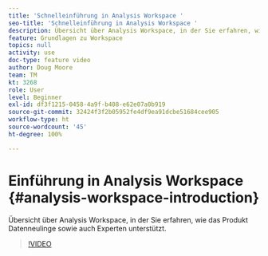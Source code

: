 ```yaml
---
title: 'Schnelleinführung in Analysis Workspace '
seo-title: 'Schnelleinführung in Analysis Workspace '
description: Übersicht über Analysis Workspace, in der Sie erfahren, wie das Produkt Datenneulinge sowie auch Experten unterstützt.
feature: Grundlagen zu Workspace
topics: null
activity: use
doc-type: feature video
author: Doug Moore
team: TM
kt: 3268
role: User
level: Beginner
exl-id: df3f1215-0458-4a9f-b408-e62e07a0b919
source-git-commit: 32424f3f2b05952fe4df9ea91dcbe51684cee905
workflow-type: ht
source-wordcount: '45'
ht-degree: 100%

---
```


# Einführung in Analysis Workspace {#analysis-workspace-introduction}

Übersicht über Analysis Workspace, in der Sie erfahren, wie das Produkt Datenneulinge sowie auch Experten unterstützt.

>[!VIDEO](https://video.tv.adobe.com/v/28165/?quality=12)

